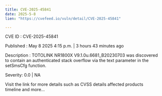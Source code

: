 ```yaml
---
title: CVE-2025-45841
date: 2025-5-8
lien: "https://cvefeed.io/vuln/detail/CVE-2025-45841"

---
```


CVE ID : CVE-2025-45841

Published :  May 8
2025
4:15 p.m. | 3 hours
43 minutes ago

Description : TOTOLINK NR1800X V9.1.0u.6681_B20230703 was discovered to contain an authenticated stack overflow via the text parameter in the setSmsCfg function.

Severity: 0.0 | NA

Visit the link for more details
such as CVSS details
affected products
timeline
and more...
